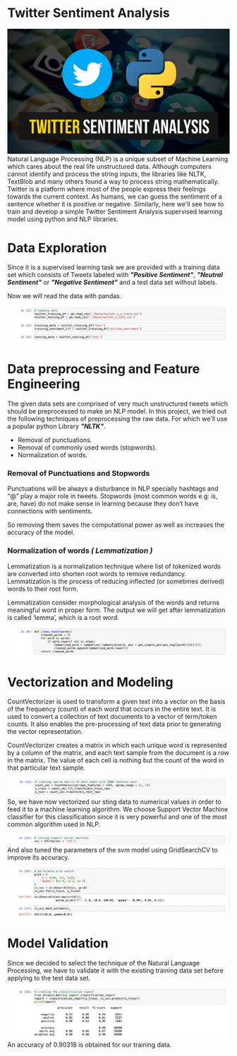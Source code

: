 # Twitter Sentiment Analysis
![intro](https://github.com/savss624/Readme-Images/blob/main/Twitter%20Sentiment%20Analysis/intro.jpg)
Natural Language Processing (NLP) is a unique subset of Machine Learning which cares about the real life unstructured data. Although computers cannot identify and process the string inputs, the libraries like NLTK, TextBlob and many others found a way to process string mathematically. Twitter is a platform where most of the people express their feelings towards the current context. As humans, we can guess the sentiment of a sentence whether it is positive or negative. Similarly, here we'll see how to train and develop a simple Twitter Sentiment Analysis supervised learning model using python and NLP libraries.

# Data Exploration
Since it is a supervised learning task we are provided with a training data set which consists of Tweets labeled with ***"Positive Sentiment"***, ***"Neutral Sentiment"*** or ***"Negative Sentiment"*** and a test data set without labels.

Now we will read the data with pandas.

![data reading](https://github.com/savss624/Readme-Images/blob/main/Twitter%20Sentiment%20Analysis/data%20exploration.png)

# Data preprocessing and Feature Engineering
The given data sets are comprised of very much unstructured tweets which should be preprocessed to make an NLP model. In this project, we tried out the following techniques of preprocessing the raw data. For which we'll use a popular python Library ***"NLTK"***.
* Removal of punctuations.
* Removal of commonly used words (stopwords).
* Normalization of words.

### Removal of Punctuations and Stopwords
Punctuations will be always a disturbance in NLP specially hashtags and “@” play a major role in tweets. 
Stopwords (most common words e.g: is, are, have) do not make sense in learning because they don’t have connections with sentiments. 

So removing them saves the computational power as well as increases the accuracy of the model.

### Normalization of words ***( Lemmatization )***
Lemmatization is a normalization technique where list of tokenized words are converted into shorten root words to remove redundancy. Lemmatization is the process of reducing inflected (or sometimes derived) words to their root form.

Lemmatization consider morphological analysis of the words and returns meaningful word in proper form. The output we will get after lemmatization is called ‘lemma’, which is a root word.

![data cleaning](https://github.com/savss624/Readme-Images/blob/main/Twitter%20Sentiment%20Analysis/data%20cleaning.png)

# Vectorization and Modeling
CountVectorizer is used to transform a given text into a vector on the basis of the frequency (count) of each word that occurs in the entire text.
It is used to convert a collection of text documents to a vector of term/token counts. It also enables the pre-processing of text data prior to generating the vector representation.

CountVectorizer creates a matrix in which each unique word is represented by a column of the matrix, and each text sample from the document is a row in the matrix. The value of each cell is nothing but the count of the word in that particular text sample.

![vectorizer](https://github.com/savss624/Readme-Images/blob/main/Twitter%20Sentiment%20Analysis/Vectorizer.png)
So, we have now vectorized our sting data to numerical values in order to feed it to a machine learning algorithm. We choose Support Vector Machine classifier for this classification since it is very powerful and one of the most common algorithm used in NLP.

![modeling1](https://github.com/savss624/Readme-Images/blob/main/Twitter%20Sentiment%20Analysis/modeling1.png)
And also tuned the parameters of the svm model using GridSearchCV to improve its accuracy.

![modeling2](https://github.com/savss624/Readme-Images/blob/main/Twitter%20Sentiment%20Analysis/modeling2.png)

# Model Validation
Since we decided to select the technique of the Natural Language Processing, we have to validate it with the existing training data set before applying to the test data set.

![report](https://github.com/savss624/Readme-Images/blob/main/Twitter%20Sentiment%20Analysis/report.png)
An accuracy of 0.90318 is obtained for our training data.
